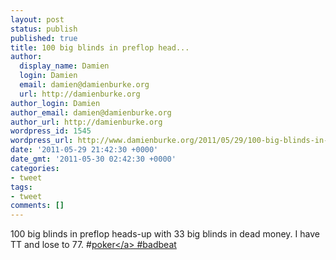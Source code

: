 ```yaml
---
layout: post
status: publish
published: true
title: 100 big blinds in preflop head...
author:
  display_name: Damien
  login: Damien
  email: damien@damienburke.org
  url: http://damienburke.org
author_login: Damien
author_email: damien@damienburke.org
author_url: http://damienburke.org
wordpress_id: 1545
wordpress_url: http://www.damienburke.org/2011/05/29/100-big-blinds-in-preflop-head/
date: '2011-05-29 21:42:30 +0000'
date_gmt: '2011-05-30 02:42:30 +0000'
categories:
- tweet
tags:
- tweet
comments: []
---
```

<p>100 big blinds in preflop heads-up with 33 big blinds in dead money. I have TT and lose to 77. #<a href="http:&#47;&#47;search.twitter.com&#47;search?q=%23poker" class="aktt_hashtag">poker<&#47;a> #badbeat</p>
